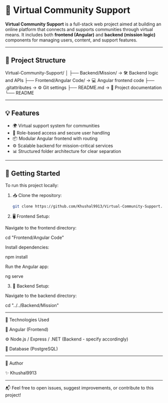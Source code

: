 # 🤝 Virtual Community Support

**Virtual Community Support** is a full-stack web project aimed at building an online platform that connects and supports communities through virtual means. It includes both **frontend (Angular)** and **backend (mission logic)** components for managing users, content, and support features.

---

## 📁 Project Structure

Virtual-Community-Support/ │ ├── Backend/Mission/         → 🛠️ Backend logic and APIs ├── Frontend/Angular Code/   → 💻 Angular frontend code ├── .gitattributes           → ⚙️ Git settings ├── README.md                → 📘 Project documentation └── README 

---

## 💡 Features

- 🌍 Virtual support system for communities  
- 🔐 Role-based access and secure user handling  
- 📦 Modular Angular frontend with routing  
- ⚙️ Scalable backend for mission-critical services  
- 📊 Structured folder architecture for clear separation

---

## 🚀 Getting Started

To run this project locally:

1. 📥 Clone the repository:
   ```bash
   git clone https://github.com/Khushal9913/Virtual-Community-Support.git

2. 🖥️ Frontend Setup:

Navigate to the frontend directory:

cd "Frontend/Angular Code"

Install dependencies:

npm install

Run the Angular app:

ng serve



3. 🔧 Backend Setup:

Navigate to the backend directory:

cd "../../Backend/Mission"






---

🔨 Technologies Used

🧩 Angular (Frontend)

⚙️ Node.js / Express / .NET (Backend - specify accordingly)

💾 Database (PostgreSQL)


---

👤 Author

✨ Khushal9913



---

📬 Feel free to open issues, suggest improvements, or contribute to this project!
